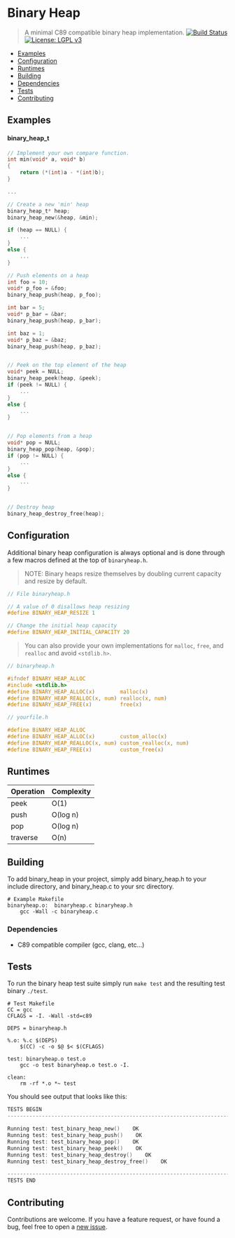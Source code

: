 Binary Heap
=============

> A minimal C89 compatible binary heap implementation.
[![Build Status](https://travis-ci.org/chadmowery/binaryheap.svg?branch=master)](https://travis-ci.org/chadmowery/binaryheap) [![License: LGPL v3](https://img.shields.io/badge/License-LGPL%20v3-blue.svg)](http://www.gnu.org/licenses/lgpl-3.0)

- [Examples](#examples)
- [Configuration](#configuration)
- [Runtimes](#runtimes)
- [Building](#building)
- [Dependencies](#dependencies)
- [Tests](#tests)
- [Contributing](#contributing)

## Examples

#### binary_heap_t
```c
// Implement your own compare function.
int min(void* a, void* b)
{
    return (*(int)a - *(int)b);
}

...

// Create a new 'min' heap
binary_heap_t* heap;
binary_heap_new(&heap, &min);

if (heap == NULL) {
    ...
}
else {
    ...
}

// Push elements on a heap
int foo = 10;
void* p_foo = &foo;
binary_heap_push(heap, p_foo);

int bar = 5;
void* p_bar = &bar;
binary_heap_push(heap, p_bar);

int baz = 1;
void* p_baz = &baz;
binary_heap_push(heap, p_baz);


// Peek on the top element of the heap
void* peek = NULL;
binary_heap_peek(heap, &peek);
if (peek != NULL) {
    ...
}
else {
    ...
}


// Pop elements from a heap
void* pop = NULL;
binary_heap_pop(heap, &pop);
if (pop != NULL) {
    ...
}
else {
    ...
}


// Destroy heap
binary_heap_destroy_free(heap);
```

## Configuration

Additional binary heap configuration is always optional and is done through a few macros defined at the top of `binaryheap.h`.

> NOTE: Binary heaps resize themselves by doubling current capacity and resize by default.

```c
// File binaryheap.h

// A value of 0 disallows heap resizing
#define BINARY_HEAP_RESIZE 1

// Change the initial heap capacity
#define BINARY_HEAP_INITIAL_CAPACITY 20
```

> You can also provide your own implementations for `malloc`, `free`, and `realloc` and avoid `<stdlib.h>`.

```c
// binaryheap.h

#ifndef BINARY_HEAP_ALLOC
#include <stdlib.h>
#define BINARY_HEAP_ALLOC(x)        malloc(x)
#define BINARY_HEAP_REALLOC(x, num) realloc(x, num)
#define BINARY_HEAP_FREE(x)         free(x)
```

```c
// yourfile.h

#define BiNARY_HEAP_ALLOC
#define BINARY_HEAP_ALLOC(x)        custom_alloc(x)
#define BINARY_HEAP_REALLOC(x, num) custom_realloc(x, num)
#define BINARY_HEAP_FREE(x)         custom_free(x)
```

## Runtimes
Operation | Complexity
------------ | -------------
peek | O(1)
push | O(log n)
pop | O(log n)
traverse | O(n)

## Building

To add binary_heap in your project, simply add binary_heap.h to your include directory, and binary_heap.c to your src directory.

```make
# Example Makefile
binaryheap.o:  binaryheap.c binaryheap.h
    gcc -Wall -c binaryheap.c
```

### Dependencies

- C89 compatible compiler (gcc, clang, etc...)

## Tests

To run the binary heap test suite simply run `make test` and the resulting test binary `./test`.

```make
# Test Makefile
CC = gcc
CFLAGS = -I. -Wall -std=c89

DEPS = binaryheap.h

%.o: %.c $(DEPS)
    $(CC) -c -o $@ $< $(CFLAGS)

test: binaryheap.o test.o 
    gcc -o test binaryheap.o test.o -I.

clean:
    rm -rf *.o *~ test
```

You should see output that looks like this:
```c
TESTS BEGIN
---------------------------------------------------------------------------

Running test: test_binary_heap_new()    OK
Running test: test_binary_heap_push()    OK
Running test: test_binary_heap_pop()    OK
Running test: test_binary_heap_peek()    OK
Running test: test_binary_heap_destroy()    OK
Running test: test_binary_heap_destroy_free()    OK

---------------------------------------------------------------------------
TESTS END
```

## Contributing

Contributions are welcome. If you have a feature request, or have found a bug, feel free to open a [new issue](https://github.com/chadmowery/binaryheap/issues/new).
